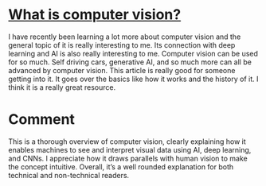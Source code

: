 # [What is computer vision?](https://www.ibm.com/think/topics/computer-vision)

I have recently been learning a lot more about computer vision and the general topic of it is really interesting to me. Its connection with deep learning and AI is also really interesting to me. Computer vision can be used for so much. Self driving cars, generative AI, and so much more can all be advanced by computer vision. This article is really good for someone getting into it. It goes over the basics like how it works and the history of it. I think it is a really great resource.

# Comment

This is a thorough overview of computer vision, clearly explaining how it enables machines to see and interpret visual data using AI, deep learning, and CNNs. I appreciate how it draws parallels with human vision to make the concept intuitive. Overall, it’s a well rounded explanation for both technical and non-technical readers.